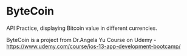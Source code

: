 # ByteCoin
API Practice, displaying Bitcoin value in different currencies.

ByteCoin is a project from Dr.Angela Yu Course on Udemy -  https://www.udemy.com/course/ios-13-app-development-bootcamp/
